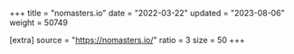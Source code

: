 +++
title = "nomasters.io"
date = "2022-03-22"
updated = "2023-08-06"
weight = 50749

[extra]
source = "https://nomasters.io/"
ratio = 3
size = 50
+++
